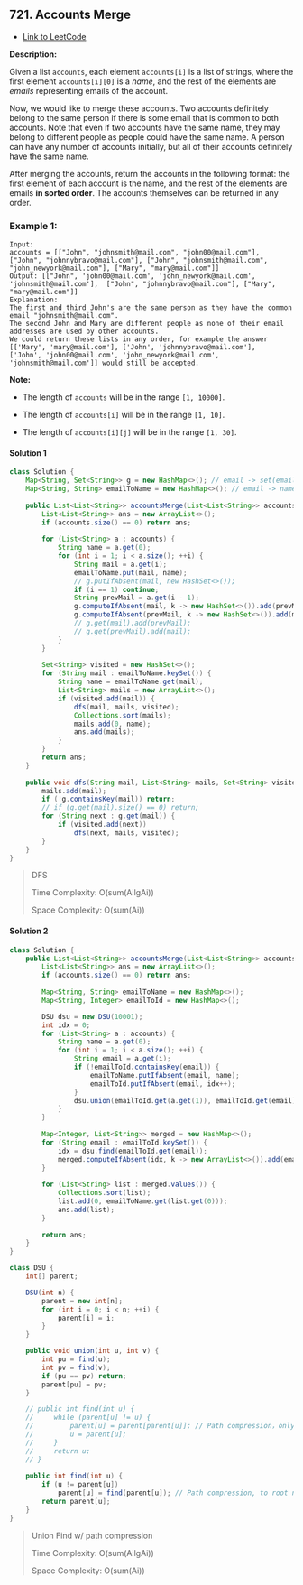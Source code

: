 ## 721. Accounts Merge

- [Link to LeetCode](https://leetcode.com/problems/accounts-merge/)

**Description:**

Given a list `accounts`, each element `accounts[i]` is a list of strings, where the first element `accounts[i][0]` is a *name*, and the rest of the elements are *emails* representing emails of the account.

Now, we would like to merge these accounts. Two accounts definitely belong to the same person if there is some email that is common to both accounts. Note that even if two accounts have the same name, they may belong to different people as people could have the same name. A person can have any number of accounts initially, but all of their accounts definitely have the same name.

After merging the accounts, return the accounts in the following format: the first element of each account is the name, and the rest of the elements are emails **in sorted order**. The accounts themselves can be returned in any order.



<!-- tabs:start -->

### **Example 1:**





```
Input: 
accounts = [["John", "johnsmith@mail.com", "john00@mail.com"], ["John", "johnnybravo@mail.com"], ["John", "johnsmith@mail.com", "john_newyork@mail.com"], ["Mary", "mary@mail.com"]]
Output: [["John", 'john00@mail.com', 'john_newyork@mail.com', 'johnsmith@mail.com'],  ["John", "johnnybravo@mail.com"], ["Mary", "mary@mail.com"]]
Explanation: 
The first and third John's are the same person as they have the common email "johnsmith@mail.com".
The second John and Mary are different people as none of their email addresses are used by other accounts.
We could return these lists in any order, for example the answer [['Mary', 'mary@mail.com'], ['John', 'johnnybravo@mail.com'], 
['John', 'john00@mail.com', 'john_newyork@mail.com', 'johnsmith@mail.com']] would still be accepted.
```





<!-- tabs:end -->



**Note:**

* The length of `accounts` will be in the range `[1, 10000]`.

* The length of `accounts[i]` will be in the range `[1, 10]`.

* The length of `accounts[i][j]` will be in the range `[1, 30]`.



<!-- tabs:start -->

#### **Solution 1**





```java
class Solution {
    Map<String, Set<String>> g = new HashMap<>(); // email -> set(email)
    Map<String, String> emailToName = new HashMap<>(); // email -> name
    
    public List<List<String>> accountsMerge(List<List<String>> accounts) {
        List<List<String>> ans = new ArrayList<>();
        if (accounts.size() == 0) return ans;
        
        for (List<String> a : accounts) {
            String name = a.get(0);
            for (int i = 1; i < a.size(); ++i) {
                String mail = a.get(i);
                emailToName.put(mail, name);
                // g.putIfAbsent(mail, new HashSet<>());
                if (i == 1) continue;
                String prevMail = a.get(i - 1);
                g.computeIfAbsent(mail, k -> new HashSet<>()).add(prevMail);
                g.computeIfAbsent(prevMail, k -> new HashSet<>()).add(mail);
                // g.get(mail).add(prevMail);
                // g.get(prevMail).add(mail);
            }
        }
        
        Set<String> visited = new HashSet<>();
        for (String mail : emailToName.keySet()) {
            String name = emailToName.get(mail);
            List<String> mails = new ArrayList<>();
            if (visited.add(mail)) {
                dfs(mail, mails, visited);
                Collections.sort(mails);
                mails.add(0, name);
                ans.add(mails);
            }
        }
        return ans;
    }
    
    public void dfs(String mail, List<String> mails, Set<String> visited) {
        mails.add(mail);
        if (!g.containsKey(mail)) return;
        // if (g.get(mail).size() == 0) return;
        for (String next : g.get(mail)) {
            if (visited.add(next))
                dfs(next, mails, visited);
        }
    }
}
```



> DFS
>
> Time Complexity: O(sum(AilgAi))
>
> Space Complexity: O(sum(Ai))





#### **Solution 2**





```java
class Solution {
    public List<List<String>> accountsMerge(List<List<String>> accounts) {
        List<List<String>> ans = new ArrayList<>();
        if (accounts.size() == 0) return ans;
        
        Map<String, String> emailToName = new HashMap<>();
        Map<String, Integer> emailToId = new HashMap<>();

        DSU dsu = new DSU(10001);
        int idx = 0;
        for (List<String> a : accounts) {
            String name = a.get(0);
            for (int i = 1; i < a.size(); ++i) {
                String email = a.get(i);
                if (!emailToId.containsKey(email)) {
                    emailToName.putIfAbsent(email, name);
                    emailToId.putIfAbsent(email, idx++);
                }
                dsu.union(emailToId.get(a.get(1)), emailToId.get(email));
            }
        }
        
        Map<Integer, List<String>> merged = new HashMap<>();
        for (String email : emailToId.keySet()) {
            idx = dsu.find(emailToId.get(email));
            merged.computeIfAbsent(idx, k -> new ArrayList<>()).add(email);
        }
        
        for (List<String> list : merged.values()) {
            Collections.sort(list);
            list.add(0, emailToName.get(list.get(0)));
            ans.add(list);
        }
        
        return ans;
    }
}

class DSU {
    int[] parent;

    DSU(int n) {
        parent = new int[n];
        for (int i = 0; i < n; ++i) {
            parent[i] = i;
        }
    }

    public void union(int u, int v) {
        int pu = find(u);
        int pv = find(v);
        if (pu == pv) return;
        parent[pu] = pv;
    }

    // public int find(int u) {
    //     while (parent[u] != u) {
    //         parent[u] = parent[parent[u]]; // Path compression，only to parent node
    //         u = parent[u];
    //     }
    //     return u;
    // }
    
    public int find(int u) {
        if (u != parent[u])
            parent[u] = find(parent[u]); // Path compression, to root node
        return parent[u];
    }
}
```



> Union Find w/ path compression
>
> Time Complexity: O(sum(AilgAi))
>
> Space Complexity: O(sum(Ai))



<!-- tabs:end -->









